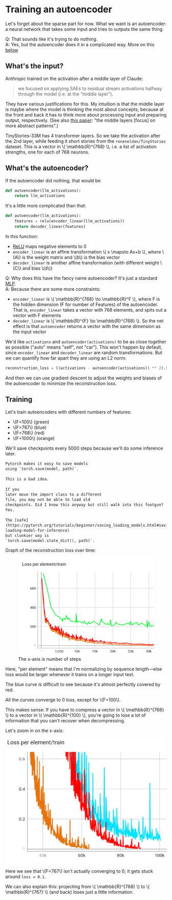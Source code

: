 # Training an autoencoder

Let's forget about the sparse
part for now. What we want is an autoencoder: a neural
network that takes some input and tries to outputs
the same thing.

Q: That sounds like it's trying to do nothing.<br>
A: Yes, but the autoencoder does it in a complicated way. More on this [below](#whats-the-autoencoder)

## What's the input?

Anthropic trained on the activation after a middle layer of Claude:

> we focused on applying SAEs to residual stream activations halfway through the model (i.e. at the “middle layer”).

They have various justifications for this. My intuition is that the middle layer is maybe where
the model is thinking the most about concepts, because at the front and back it has
to think more about processing input and preparing output, respectively.
(See also [this paper](http://arxiv.org/abs/2308.03296):
"the middle layers [focus] on more abstract patterns".)

TinyStories-33M has
4 transformer layers. So we
take the activation after the 2nd
layer, while feeding it short stories
from the `roneneldan/TinyStories` dataset.
This is a vector in \\( \\mathbb{R}^{768}  \\),
i.e. a list of activation strengths, one for each of 768 neurons.

## What's the autoencoder?

If the autoencoder did nothing, that would be

```python
def autoencoder(llm_activations):
    return llm_activations
```

It's a little more complicated than that:

```python
def autoencoder(llm_activations):
    features = relu(encoder_linear(llm_activations))
    return decoder_linear(features)
```

In this function:

- [ReLU](<https://en.wikipedia.org/wiki/Rectifier_(neural_networks)>) maps negative elements to 0
- `encoder_linear` is an affine transformation \\( x \\mapsto Ax+b \\), where \\(A\\) is the weight matrix and \\(b\\) is the bias vector
- `decoder_linear` is another affine transformation (with different weight \\(C\\) and bias \\(d\\))

Q: Why does this have the fancy name autoencoder? It's just a standard [MLP](https://en.wikipedia.org/wiki/Multilayer_perceptron).<br>
A: Because there are some more constraints:

- `encoder_linear` is \\( \\mathbb{R}^{768} \\to \\mathbb{R}^F \\), where
  F is the hidden dimension (F for number of Features) of the autoencoder.
  That is, `encoder_linear` takes a vector with 768 elements, and spits out
  a vector with F elements
- `decoder_linear` is \\( \\mathbb{R}^{F} \\to \\mathbb{R}^{768} \\). So the net effect
  is that `autoencoder` returns a vector with the same dimension as the input vector

We'd like `activations` and `autoencoder(activations)` to be as close together
as possible ("auto" means "self", not "car").
This won't happen by default, since `encoder_linear` and `decoder_linear`
are random transformations.
But we can quantify how far apart they are using an L2 norm:

```python
reconstruction_loss = ((activations - autoencoder(activations)) ** 2).sum()
```

And then we can use gradient descent to adjust the weights and biases of the autoencoder to
minimize the reconstruction loss.

## Training

Let's train autoencoders with different numbers of features:

- \\(F=100\\) (green)
- \\(F=767\\) (blue)
- \\(F=768\\) (red)
- \\(F=1000\\) (orange)

We'll save checkpoints every 5000 steps because we'll do some inference later.

```admonish warning
Pytorch makes it easy to save models
using `torch.save(model, path)`.

This is a bad idea.

If you 
later move the import class to a different 
file, you may not be able to load old
checkpoints. Did I know this anyway but still walk into this footgun? Yes.

The [safe](https://pytorch.org/tutorials/beginner/saving_loading_models.html#saving-loading-model-for-inference)
but clunkier way is
`torch.save(model.state_dict(), path)`.
```

Graph of the reconstruction loss over time:

<figure>
  <img src=assets/autoencoders.png alt=""/>
  <figcaption>The x-axis is number of steps</figcaption>
</figure>
Here, "per element" means that I'm normalizing by sequence length—else 
loss would be larger whenever it trains on a longer input text.

The blue curve is difficult to see because it's almost perfectly covered by red.

All the curves converge to 0 loss, except for \\(F=100\\).

This makes sense: If you have to compress a vector in
\\( \\mathbb{R}^{768} \\)
to a vector in
\\( \\mathbb{R}^{100} \\),
you're going to lose a lot of information that you
can't recover when decompressing.

Let's zoom in on the x-axis:

![Zoomed-in graph of loss](assets/autoencoders_zoomed.png)

Here we see that
\\(F=767\\)
isn't actually converging to 0;
it gets stuck around `loss = 0.1`.

We can also explain this: projecting from
\\( \\mathbb{R}^{768} \\)
to
\\( \\mathbb{R}^{767} \\) (and back) loses just a little information.
